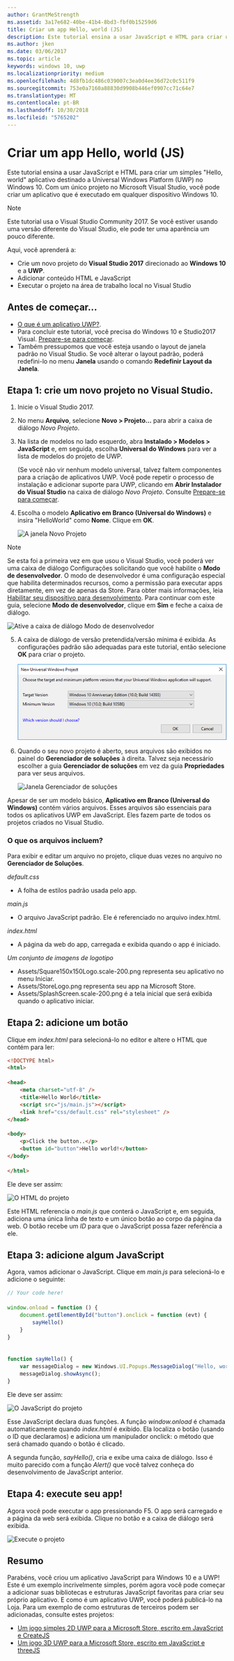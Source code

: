 ```yaml
---
author: GrantMeStrength
ms.assetid: 3a17e682-40be-41b4-8bd3-fbf0b15259d6
title: Criar um app Hello, world (JS)
description: Este tutorial ensina a usar JavaScript e HTML para criar um simples & \#0034; Olá, mundo & \#0034; destinado a Universal Windows Platform (UWP) no Windows 10.
ms.author: jken
ms.date: 03/06/2017
ms.topic: article
keywords: windows 10, uwp
ms.localizationpriority: medium
ms.openlocfilehash: 4d8fb1dc486c039007c3ea0d4ee36d72c0c511f9
ms.sourcegitcommit: 753e0a7160a88830d9908b446ef0907cc71c64e7
ms.translationtype: MT
ms.contentlocale: pt-BR
ms.lasthandoff: 10/30/2018
ms.locfileid: "5765202"
---
```

# <a name="create-a-hello-world-app-js"></a>Criar um app Hello, world (JS)

Este tutorial ensina a usar JavaScript e HTML para criar um simples "Hello, world" aplicativo destinado a Universal Windows Platform (UWP) no Windows 10. Com um único projeto no Microsoft Visual Studio, você pode criar um aplicativo que é executado em qualquer dispositivo Windows 10.

> [!NOTE]
> Este tutorial usa o Visual Studio Community 2017. Se você estiver usando uma versão diferente do Visual Studio, ele pode ter uma aparência um pouco diferente.


Aqui, você aprenderá a:

-   Crie um novo projeto do **Visual Studio 2017** direcionado ao **Windows 10** e a **UWP**.
-   Adicionar conteúdo HTML e JavaScript
-   Executar o projeto na área de trabalho local no Visual Studio

## <a name="before-you-start"></a>Antes de começar...

-   [O que é um aplicativo UWP?](universal-application-platform-guide.md).
-   Para concluir este tutorial, você precisa do Windows 10 e Studio2017 Visual. [Prepare-se para começar](get-set-up.md).
-   Também pressupomos que você esteja usando o layout de janela padrão no Visual Studio. Se você alterar o layout padrão, poderá redefini-lo no menu **Janela** usando o comando **Redefinir Layout da Janela**.

## <a name="step-1-create-a-new-project-in-visual-studio"></a>Etapa 1: crie um novo projeto no Visual Studio.

1.  Inicie o Visual Studio 2017.

2.  No menu **Arquivo**, selecione **Novo > Projeto...** para abrir a caixa de diálogo *Novo Projeto*.

3.  Na lista de modelos no lado esquerdo, abra **Instalado > Modelos > JavaScript** e, em seguida, escolha **Universal do Windows** para ver a lista de modelos do projeto de UWP.

    (Se você não vir nenhum modelo universal, talvez faltem componentes para a criação de aplicativos UWP. Você pode repetir o processo de instalação e adicionar suporte para UWP, clicando em **Abrir Instalador do Visual Studio** na caixa de diálogo *Novo Projeto*. Consulte [Prepare-se para começar](get-set-up.md).

4.  Escolha o modelo **Aplicativo em Branco (Universal do Windows)** e insira "HelloWorld" como **Nome**. Clique em **OK**.

    ![A janela Novo Projeto](images/win10-js-01.png)

> [!NOTE]
> Se esta foi a primeira vez em que usou o Visual Studio, você poderá ver uma caixa de diálogo Configurações solicitando que você habilite o **Modo de desenvolvedor**. O modo de desenvolvedor é uma configuração especial que habilita determinados recursos, como a permissão para executar apps diretamente, em vez de apenas da Store. Para obter mais informações, leia [Habilitar seu dispositivo para desenvolvimento](enable-your-device-for-development.md). Para continuar com este guia, selecione **Modo de desenvolvedor**, clique em **Sim** e feche a caixa de diálogo.

 ![Ative a caixa de diálogo Modo de desenvolvedor](images/win10-cs-00.png)

5.  A caixa de diálogo de versão pretendida/versão mínima é exibida. As configurações padrão são adequadas para este tutorial, então selecione **OK** para criar o projeto.

    ![Janela Gerenciador de soluções](images/win10-cs-02.png)

6.  Quando o seu novo projeto é aberto, seus arquivos são exibidos no painel do **Gerenciador de soluções** à direita. Talvez seja necessário escolher a guia **Gerenciador de soluções** em vez da guia **Propriedades** para ver seus arquivos.

    ![Janela Gerenciador de soluções](images/win10-js-02.png)

Apesar de ser um modelo básico, **Aplicativo em Branco (Universal do Windows)** contém vários arquivos. Esses arquivos são essenciais para todos os aplicativos UWP em JavaScript. Eles fazem parte de todos os projetos criados no Visual Studio.


### <a name="whats-in-the-files"></a>O que os arquivos incluem?

Para exibir e editar um arquivo no projeto, clique duas vezes no arquivo no **Gerenciador de Soluções**. 

*default.css*

-  A folha de estilos padrão usada pelo app.

*main.js*

- O arquivo JavaScript padrão. Ele é referenciado no arquivo index.html.

*index.html*

- A página da web do app, carregada e exibida quando o app é iniciado.

*Um conjunto de imagens de logotipo*
-   Assets/Square150x150Logo.scale-200.png representa seu aplicativo no menu Iniciar.
-   Assets/StoreLogo.png representa seu app na Microsoft Store.
-   Assets/SplashScreen.scale-200.png é a tela inicial que será exibida quando o aplicativo iniciar.

## <a name="step-2-adding-a-button"></a>Etapa 2: adicione um botão

Clique em *index.html* para selecioná-lo no editor e altere o HTML que contém para ler:

```html
<!DOCTYPE html>
<html>

<head>
    <meta charset="utf-8" />
    <title>Hello World</title>
    <script src="js/main.js"></script>
    <link href="css/default.css" rel="stylesheet" />
</head>

<body>
    <p>Click the button..</p>
    <button id="button">Hello world!</button>
</body>

</html>
```

Ele deve ser assim:

 ![O HTML do projeto](images/win10-js-03.png)

Este HTML referencia o *main.js* que conterá o JavaScript e, em seguida, adiciona uma única linha de texto e um único botão ao corpo da página da web. O botão recebe um *ID* para que o JavaScript possa fazer referência a ele.


## <a name="step-3-adding-some-javascript"></a>Etapa 3: adicione algum JavaScript

Agora, vamos adicionar o JavaScript. Clique em *main.js* para selecioná-lo e adicione o seguinte:

```javascript
// Your code here!

window.onload = function () {
    document.getElementById("button").onclick = function (evt) {
        sayHello()
    }
}


function sayHello() {
    var messageDialog = new Windows.UI.Popups.MessageDialog("Hello, world!", "Alert");
    messageDialog.showAsync();
}

```

Ele deve ser assim:

 ![O JavaScript do projeto](images/win10-js-04.png)

Esse JavaScript declara duas funções. A função *window.onload* é chamada automaticamente quando *index.html* é exibido. Ela localiza o botão (usando o ID que declaramos) e adiciona um manipulador onclick: o método que será chamado quando o botão é clicado.

A segunda função, *sayHello()*, cria e exibe uma caixa de diálogo. Isso é muito parecido com a função *Alert()* que você talvez conheça do desenvolvimento de JavaScript anterior.


## <a name="step-4-run-the-app"></a>Etapa 4: execute seu app!

Agora você pode executar o app pressionando F5. O app será carregado e a página da web será exibida. Clique no botão e a caixa de diálogo será exibida.

 ![Execute o projeto](images/win10-js-05.png)



## <a name="summary"></a>Resumo


Parabéns, você criou um aplicativo JavaScript para Windows 10 e a UWP! Este é um exemplo incrivelmente simples, porém agora você pode começar a adicionar suas bibliotecas e estruturas JavaScript favoritas para criar seu próprio aplicativo. E como é um aplicativo UWP, você poderá publicá-lo na Loja. Para um exemplo de como estruturas de terceiros podem ser adicionadas, consulte estes projetos:

* [Um jogo simples 2D UWP para a Microsoft Store, escrito em JavaScript e CreateJS](get-started-tutorial-game-js2d.md)
* [Um jogo 3D UWP para a Microsoft Store, escrito em JavaScript e threeJS](get-started-tutorial-game-js3d.md)


